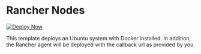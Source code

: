 # Rancher Nodes

[![Deploy Now](http://azuredeploy.net/deploybutton.png)](https://portal.azure.com/#create/Microsoft.Template/uri/https%3A%2F%2Fbitbucket.org%2Fkvaes%2Fazure-rancher%2Fraw%2F6a289d9608b7e64d0f74ddf6f4170c4d9b75045f%2Fazuredeploy.json)


This template deploys an Ubuntu system with Docker installed. In addition, the Rancher agent will be deployed with the callback url as provided by you.